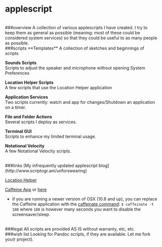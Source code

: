 applescript
============
<BR>
###overview
A collection of various applescripts I have created. I try to keep them as general as possible (meaning: most of these could be considered system services) so that they could be useful to as many people as possible. 

<BR>
###scripts 
**Templates**  
A collection of sketches and beginnings of scripts

**Sounds Scripts**  
Scripts to adjust the speaker and microphone without opening System Preferences

**Location Helper Scripts**  
A few scripts that use the Location Helper application

**Application Services**  
Two scripts currently: watch and app for changes/Shutdown an application on a timer.

**File and Folder Actions**  
Several scripts I deploy as services. 

**Terminal GUI**  
Scripts to enhance my limited terminal usage.

**Notational Velocity**  
A few Notational Velocity scripts. 

<BR>
###links
[My infrequently updated applescript blog](http://www.scriptogr.am/unforswearing)

[Location Helper](http://www.mousedown.net/mouseware/LocationHelper.html)  

[Caffeine App](http://lightheadsw.com/caffeine/) or [here](http://macdownload.informer.com/caffeine)  
  - if you are running a newer version of OSX (10.8 and up), you can replace the Caffeine application with the [caffeinate command](https://developer.apple.com/library/mac/documentation/Darwin/Reference/Manpages/man8/caffeinate.8.html): ``$ caffeinate -t 180`` where ``180`` is however many seconds you want to disable the screensaver/sleep.

<BR>
###legal
All scripts are provided AS IS without warranty, etc, etc. 

<BR>
###wish list
Looking for Pandoc scripts, if they are available. Let me fork you(r project). 
